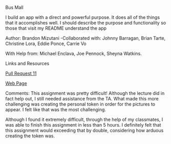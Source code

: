 Bus Mall 

I build an app with a direct and powerful purpose. It does all of the things that it accomplishes well. I should describe the purpose and functionality so those that visit my README understand the app

Author: Brandon Mizutani
-Collaborated with: Johnny Barragan, Brian Tarte, Christine Lora, Eddie Ponce, Carrie Vo

With Help from: Michael Enclava, Joe Pennock, Sheyna Watkins.

Links and Resources

[Pull Request 11](https://github.com/bran2miz/bus-mall/tree/lab-11-busmall)

[Web Page](https://bran2miz.github.io/bus-mall/)

Comments:
This assignment was pretty difficult! Although the lecture did in fact help out, I still needed assistance from the TA. What made this more challenging was creating the personal token in order for the pictures to appear. I felt like that was the most challenging. 

Although I found it extremely difficult, through the help of my classmates, I was able to finish this assignment in less than 5 hours. I definitely felt that this assignment would exceeding that by double, considering how arduous creating the token was.